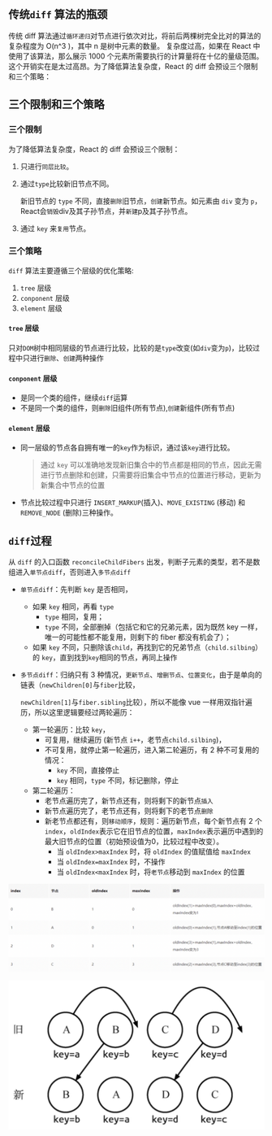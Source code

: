 ## 传统`diff` 算法的瓶颈

传统 diff 算法通过`循环递归`对节点进行依次对比，将前后两棵树完全比对的算法的复杂程度为 O(n^3 )，其中 n 是树中元素的数量。 复杂度过高，如果在 React 中使用了该算法，那么展示 1000 个元素所需要执行的计算量将在十亿的量级范围。这个开销实在是太过高昂。为了降低算法复杂度，React 的 diff 会预设三个限制和三个策略：

## 三个限制和三个策略

### 三个限制

为了降低算法复杂度，React 的 diff 会预设三个限制：

1. 只进行`同层比较`。

2. 通过`type`比较新旧节点不同。

   新旧节点的 `type` 不同，直接`删除`旧节点，`创建`新节点。如元素由 `div` 变为 `p`，React会`销毁`div及其子孙节点，并`新建`p及其子孙节点。

3. 通过 `key` 来`复用`节点。

### 三个策略

`diff` 算法主要遵循三个层级的优化策略:

1. `tree` 层级
2. `conponent` 层级
3. `element` 层级

#### `tree` 层级

只对`DOM`树中相同层级的节点进行比较，比较的是`type`改变(如`div`变为`p`)，比较过程中只进行`删除`、`创建`两种操作

#### `conponent` 层级

* 是同一个类的组件，继续`diff`运算
* 不是同一个类的组件，则`删除`旧组件(所有节点),`创建`新组件(所有节点)

#### `element` 层级

* 同一层级的节点各自拥有唯一的`key`作为标识，通过该`key`进行比较。

  > 通过 `key` 可以准确地发现新旧集合中的节点都是相同的节点，因此无需进行节点删除和创建，只需要将旧集合中节点的位置进行移动，更新为新集合中节点的位置

* 节点比较过程中只进行 `INSERT_MARKUP`(插入)、`MOVE_EXISTING` (移动) 和 `REMOVE_NODE` (删除)三种操作。

## `diff`过程

从 `diff` 的入口函数 `reconcileChildFibers` 出发，判断子元素的类型，若不是数组进入`单节点diff`，否则进入`多节点diff`

- `单节点diff`：先判断 `key` 是否相同，

  - 如果 `key` 相同，再看 `type`
    - `type` 相同，复用；
    - `type` 不同，全部删掉（包括它和它的兄弟元素，因为既然 key 一样，唯一的可能性都不能复用，则剩下的 fiber 都没有机会了）；
  - 如果 `key` 不同，只删除该`child`，再找到它的兄弟节点（`child.silbing`）的 `key`，直到找到`key`相同的节点，再同上操作

- `多节点diff`：归纳只有 3 种情况，`更新节点`、`增删节点`、`位置变化`，由于是单向的链表（`newChildren[0]`与`fiber`比较，

  `newChildren[1]`与`fiber.sibling`比较），所以不能像 vue 一样用双指针遍历，所以这里逻辑要经过两轮遍历：

  - 第一轮遍历：比较 `key`，
    - 可复用，继续遍历 (新节点 `i++`，老节点`child.silbing`)，
    - 不可复用，就停止第一轮遍历，进入第二轮遍历，有 2 种不可复用的情况：
      - `key` 不同，直接停止
      - `key` 相同，`type` 不同，标记删除，停止
  - 第二轮遍历：
    - 老节点遍历完了，新节点还有，则将剩下的新节点`插入`
    - 新节点遍历完了，老节点还有，则将剩下的老节点`删除`
    - 新老节点都还有，则`移动顺序`，规则：遍历新节点，每个新节点有 2 个 `index`，`oldIndex`表示它在旧节点的位置，`maxIndex`表示遍历中遇到的最大旧节点的位置（初始预设值为0，比较过程中改变）。
      - 当 `oldIndex>maxIndex` 时，将 `oldIndex` 的值赋值给 `maxIndex`
      - 当 `oldIndex=maxIndex` 时，不操作
      - 当 `oldIndex<maxIndex` 时，将`老节点`移动到 `maxIndex` 的位置

![img](../../assets/%E9%9D%A2%E8%AF%95/202303211512561.png)

<img src="../../assets/%E9%9D%A2%E8%AF%95/202303211419967.png" alt="img" style="zoom:67%;" />